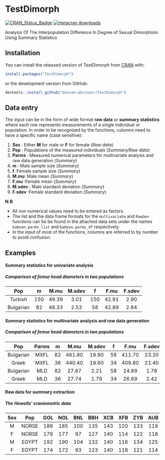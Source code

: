 # TestDimorph

<!-- badges: start -->
[![CRAN_Status_Badge](https://www.r-pkg.org/badges/version/TestDimorph)](https://cran.r-project.org/package=TestDimorph)
[![metacran downloads](https://cranlogs.r-pkg.org/badges/grand-total/TestDimorph)](https://cran.r-project.org/package=TestDimorph)
<!-- badges: end -->

Analysis Of The Interpopulation Difference In Degree of Sexual Dimorphism Using Summary Statistics

## Installation

You can install the released version of TestDimorph from [CRAN](https://CRAN.R-project.org) with:

``` r
install.packages("TestDimorph")
```
or the development version from GitHub:

``` r
devtools::install_github("bassam-abulnoor/TestDimorph")
```

## Data entry

The input can be in the form of wide format **raw data** or **summary statistics** where each row represents measurements of a single individual or population. In order to be recognized by the functions, columns need to have a specific name (case sensitive):


1. **Sex** : Either **M** for male or **F** for female (*Raw data*)
2. **Pop** : Populations of the measured individuals (*Summary/Raw data*)
3. **Parms** : Measured numerical parameters for multivariate analysis and raw data generation (*Summary*)
4. **m** : Male sample size (*Summary*)
5. **f** :Female sample size (*Summary*)
6. **M.mu**: Male mean (*Summary*)
7. **F.mu** :Female mean (*Summary*)
8. **M.sdev** : Male standard deviation (*Summary*)
9. **F.sdev** :Female standard deviation (*Summary*)

**N.B**

* All non numerical values need to be entered as factors.
* The list and the data frame formats for the `multivariate` and `RawGen` functions can be be found in the attached data sets under the names `baboon.parms_list` and `baboon.parms_df` respectively.
* In the input of most of the functions, columns are referred to by number to avoid confusion.

## Examples

#### Summary statistics for univariate analysis

##### Comparison of femur head diameters in two populations


|    Pop    |  m  | M.mu  | M.sdev |  f  | F.mu  | F.sdev |
| :-------: | :-: | :---: | :----: | :-: | :---: | :----: |
|  Turkish  | 150 | 49.39 |  3.01  | 150 | 42.91 |  2.90  |
| Bulgarian | 82  | 48.33 |  2.53  | 58  | 42.89 |  2.84  |



#### Summary statistics for multivariate analysis and raw data generation

##### Comparison of femur head diameters in two populations


|    Pop    | Parms |  m  |  M.mu  | M.sdev |  f  |  F.mu  | F.sdev |
| :-------: | :---: | :-: | :----: | :----: | :-: | :----: | :----: |
| Bulgarian | MXFL  | 82  | 461.80 | 19.90  | 58  | 411.70 | 23.20  |
|   Greek   | MXFL  | 36  | 440.40 | 19.60  | 34  | 409.80 | 21.40  |
| Bulgarian |  MLD  | 82  | 27.67  |  2.21  | 58  | 24.89  |  1.78  |
|   Greek   |  MLD  | 36  | 27.74  |  1.79  | 34  | 26.69  |  2.42  |



#### Raw data for summary extraction

##### The Howells' craniometric data

| Sex |  Pop  | GOL | NOL | BNL | BBH | XCB | XFB | ZYB | AUB |
| :-: | :---: | :-: | :-: | :-: | :-: | :-: | :-: | :-: | :-: |
|  M  | NORSE | 189 | 185 | 100 | 135 | 143 | 120 | 133 | 119 |
|  F  | NORSE | 179 | 177 | 97  | 127 | 140 | 114 | 122 | 118 |
|  M  | EGYPT | 192 | 190 | 104 | 132 | 140 | 116 | 134 | 125 |
|  F  | EGYPT | 174 | 172 | 93  | 123 | 140 | 118 | 121 | 114 |



